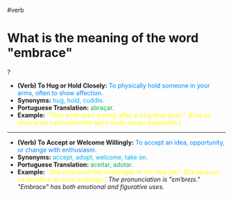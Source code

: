 #verb

# What is the meaning of the word "embrace"
?
* **(Verb) To Hug or Hold Closely:** <span style="color:rgb(0, 132, 255)">To physically hold someone in your arms, often to show affection.</span>
* **Synonyms:** <span style="color:rgb(0, 176, 240)">hug, hold, cuddle.</span>
* **Portuguese Translation:** <span style="color:rgb(0, 176, 80)">abraçar.</span>
* **Example:** <span style="color:rgb(255, 255, 0)">"They embraced warmly after a long time apart." (Eles se abraçaram calorosamente após muito tempo separados.)</span>
---
* **(Verb) To Accept or Welcome Willingly:** <span style="color:rgb(0, 132, 255)">To accept an idea, opportunity, or change with enthusiasm.</span>
* **Synonyms:** <span style="color:rgb(0, 176, 240)">accept, adopt, welcome, take on.</span>
* **Portuguese Translation:** <span style="color:rgb(0, 176, 80)">aceitar, adotar.</span>
* **Example:** <span style="color:rgb(255, 255, 0)">"She embraced the challenges of her new job." (Ela abraçou os desafios do novo emprego.)</span>
*The pronunciation is "ɛmˈbreɪs." "Embrace" has both emotional and figurative uses.*
<!--SR:!2025-07-05,3,250-->
